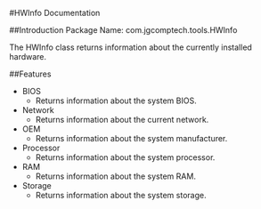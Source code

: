 #HWInfo Documentation

##Introduction
Package Name: com.jgcomptech.tools.HWInfo

The HWInfo class returns information about the currently installed hardware.

##Features
- BIOS
    * Returns information about the system BIOS.
- Network
    * Returns information about the current network.
- OEM
    * Returns information about the system manufacturer.
- Processor
    * Returns information about the system processor.
- RAM
    * Returns information about the system RAM.
- Storage
    * Returns information about the system storage.